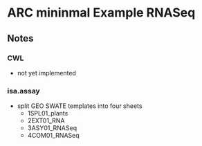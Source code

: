 # ARC mininmal Example RNASeq


## Notes

### CWL 
- not yet implemented 

### isa.assay
- split GEO SWATE templates into four sheets 
    - 1SPL01_plants
    - 2EXT01_RNA
    - 3ASY01_RNASeq
    - 4COM01_RNASeq




